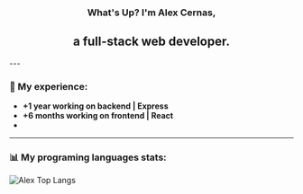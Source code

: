 <h3 align="center">What's Up? I'm Alex Cernas,</h3>
<h2 align="center">a full-stack web developer. </h2>
---

### 📄 My experience:

- **+1 year working on backend | Express**
- **+6 months working on frontend | React**
- 
---
### 📊 My programing languages stats:

![Alex Top Langs](https://github-readme-stats.vercel.app/api/top-langs/?username=AlexCernas2901&layout=compact)
